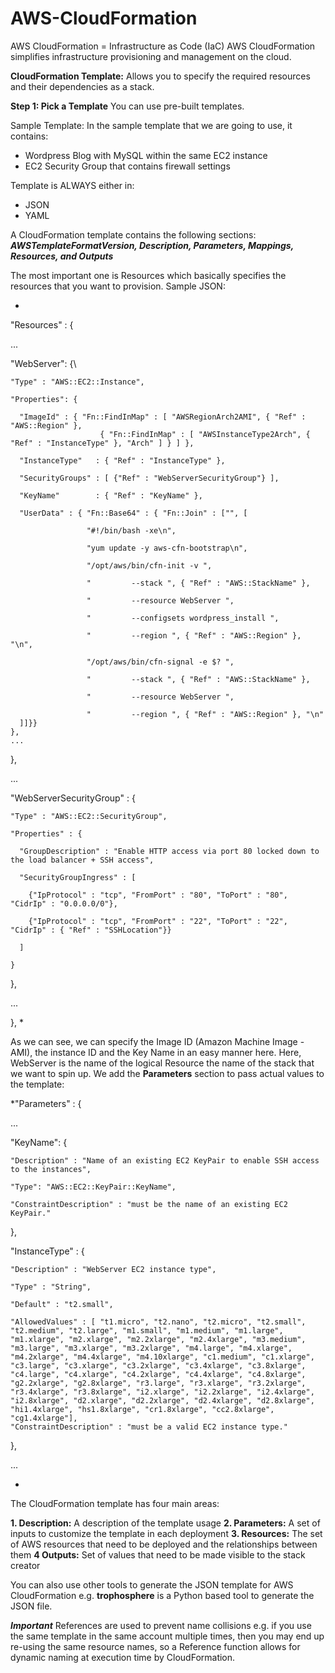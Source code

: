 # AWS-CloudFormation
AWS CloudFormation = Infrastructure as Code (IaC)
AWS CloudFormation simplifies infrastructure provisioning and management on the cloud.

__CloudFormation Template:__ Allows you to specify the required resources and their dependencies as a stack.

__Step 1: Pick a Template__
You can use pre-built templates.

Sample Template: In the sample template that we are going to use, it contains:
 - Wordpress Blog with MySQL within the same EC2 instance
 - EC2 Security Group that contains firewall settings 
 
 Template is ALWAYS either in:
 
  - JSON
  - YAML
 
 A CloudFormation template contains the following sections: __*AWSTemplateFormatVersion, Description, Parameters, Mappings, Resources, and Outputs*__
 
 The most important one is Resources which basically specifies the resources that you want to provision. Sample JSON:
 
 *
  "Resources" : {
  
  ...
  
  "WebServer": {\
  
    "Type" : "AWS::EC2::Instance",
    
    "Properties": {
    
      "ImageId" : { "Fn::FindInMap" : [ "AWSRegionArch2AMI", { "Ref" : "AWS::Region" },
                        { "Fn::FindInMap" : [ "AWSInstanceType2Arch", { "Ref" : "InstanceType" }, "Arch" ] } ] },
                        
      "InstanceType"   : { "Ref" : "InstanceType" },
      
      "SecurityGroups" : [ {"Ref" : "WebServerSecurityGroup"} ],
      
      "KeyName"        : { "Ref" : "KeyName" },
      
      "UserData" : { "Fn::Base64" : { "Fn::Join" : ["", [
      
                     "#!/bin/bash -xe\n",
                     
                     "yum update -y aws-cfn-bootstrap\n",

                     "/opt/aws/bin/cfn-init -v ",
                     
                     "         --stack ", { "Ref" : "AWS::StackName" },
                     
                     "         --resource WebServer ",
                     
                     "         --configsets wordpress_install ",
                     
                     "         --region ", { "Ref" : "AWS::Region" }, "\n",

                     "/opt/aws/bin/cfn-signal -e $? ",
                     
                     "         --stack ", { "Ref" : "AWS::StackName" },
                     
                     "         --resource WebServer ",
                     
                     "         --region ", { "Ref" : "AWS::Region" }, "\n"
      ]]}}
    },
    ...
  },
  
  ...  
  
  "WebServerSecurityGroup" : {
  
    "Type" : "AWS::EC2::SecurityGroup",
    
    "Properties" : {
    
      "GroupDescription" : "Enable HTTP access via port 80 locked down to the load balancer + SSH access",
      
      "SecurityGroupIngress" : [
      
        {"IpProtocol" : "tcp", "FromPort" : "80", "ToPort" : "80", "CidrIp" : "0.0.0.0/0"},
        
        {"IpProtocol" : "tcp", "FromPort" : "22", "ToPort" : "22", "CidrIp" : { "Ref" : "SSHLocation"}}
        
      ]
    
    }
    
  
  },
  
  ...    

},
*

As we can see, we can specify the Image ID (Amazon Machine Image - AMI), the instance ID and the Key Name in an easy manner here. Here, WebServer is the name of the logical Resource the name of the stack that we want to spin up. We add the __Parameters__ section to pass actual values to the template:

*"Parameters" : {

  ...
  
  "KeyName": {
  
    "Description" : "Name of an existing EC2 KeyPair to enable SSH access to the instances",
    
    "Type": "AWS::EC2::KeyPair::KeyName",
    
    "ConstraintDescription" : "must be the name of an existing EC2 KeyPair."
    
  },

  "InstanceType" : {
  
    "Description" : "WebServer EC2 instance type",
    
    "Type" : "String",
    
    "Default" : "t2.small",
    
    "AllowedValues" : [ "t1.micro", "t2.nano", "t2.micro", "t2.small", "t2.medium", "t2.large", "m1.small", "m1.medium", "m1.large", "m1.xlarge", "m2.xlarge", "m2.2xlarge", "m2.4xlarge", "m3.medium", "m3.large", "m3.xlarge", "m3.2xlarge", "m4.large", "m4.xlarge", "m4.2xlarge", "m4.4xlarge", "m4.10xlarge", "c1.medium", "c1.xlarge", "c3.large", "c3.xlarge", "c3.2xlarge", "c3.4xlarge", "c3.8xlarge", "c4.large", "c4.xlarge", "c4.2xlarge", "c4.4xlarge", "c4.8xlarge", "g2.2xlarge", "g2.8xlarge", "r3.large", "r3.xlarge", "r3.2xlarge", "r3.4xlarge", "r3.8xlarge", "i2.xlarge", "i2.2xlarge", "i2.4xlarge", "i2.8xlarge", "d2.xlarge", "d2.2xlarge", "d2.4xlarge", "d2.8xlarge", "hi1.4xlarge", "hs1.8xlarge", "cr1.8xlarge", "cc2.8xlarge", "cg1.4xlarge"],
    "ConstraintDescription" : "must be a valid EC2 instance type."
    
  },
  
...

*

The CloudFormation template has four main areas:

__1. Description:__ A description of the template usage
__2. Parameters:__ A set of inputs to customize the template in each deployment
__3. Resources:__ The set of AWS resources that need to be deployed and the relationships between them
__4 Outputs:__ Set of values that need to be made visible to the stack creator

You can also use other tools to generate the JSON template for AWS CloudFormation e.g. __trophosphere__ is a Python based tool to generate the JSON file.

*__Important__* References are used to prevent name collisions e.g. if you use the same template in the same account multiple times, then you may end up re-using the same resource names, so a Reference function allows for dynamic naming at execution time by CloudFormation.
